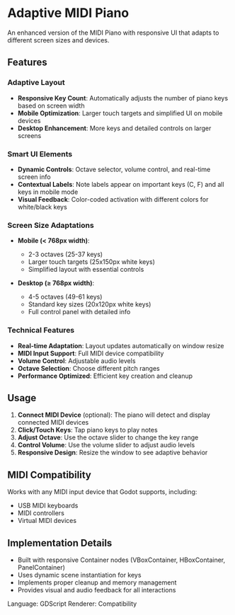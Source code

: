# Adaptive MIDI Piano

An enhanced version of the MIDI Piano with responsive UI that adapts to different screen sizes and devices.

<!-- embed-gdEmbed: {$PATH}/piano -->

## Features

### Adaptive Layout
- **Responsive Key Count**: Automatically adjusts the number of piano keys based on screen width
- **Mobile Optimization**: Larger touch targets and simplified UI on mobile devices  
- **Desktop Enhancement**: More keys and detailed controls on larger screens

### Smart UI Elements
- **Dynamic Controls**: Octave selector, volume control, and real-time screen info
- **Contextual Labels**: Note labels appear on important keys (C, F) and all keys in mobile mode
- **Visual Feedback**: Color-coded activation with different colors for white/black keys

### Screen Size Adaptations
- **Mobile (< 768px width)**: 
  - 2-3 octaves (25-37 keys)
  - Larger touch targets (25x150px white keys)
  - Simplified layout with essential controls
  
- **Desktop (≥ 768px width)**:
  - 4-5 octaves (49-61 keys) 
  - Standard key sizes (20x120px white keys)
  - Full control panel with detailed info

### Technical Features
- **Real-time Adaptation**: Layout updates automatically on window resize
- **MIDI Input Support**: Full MIDI device compatibility
- **Volume Control**: Adjustable audio levels
- **Octave Selection**: Choose different pitch ranges
- **Performance Optimized**: Efficient key creation and cleanup

## Usage

1. **Connect MIDI Device** (optional): The piano will detect and display connected MIDI devices
2. **Click/Touch Keys**: Tap piano keys to play notes
3. **Adjust Octave**: Use the octave slider to change the key range
4. **Control Volume**: Use the volume slider to adjust audio levels
5. **Responsive Design**: Resize the window to see adaptive behavior

## MIDI Compatibility

Works with any MIDI input device that Godot supports, including:
- USB MIDI keyboards
- MIDI controllers
- Virtual MIDI devices

## Implementation Details

- Built with responsive Container nodes (VBoxContainer, HBoxContainer, PanelContainer)
- Uses dynamic scene instantiation for keys
- Implements proper cleanup and memory management
- Provides visual and audio feedback for all interactions

Language: GDScript
Renderer: Compatibility
